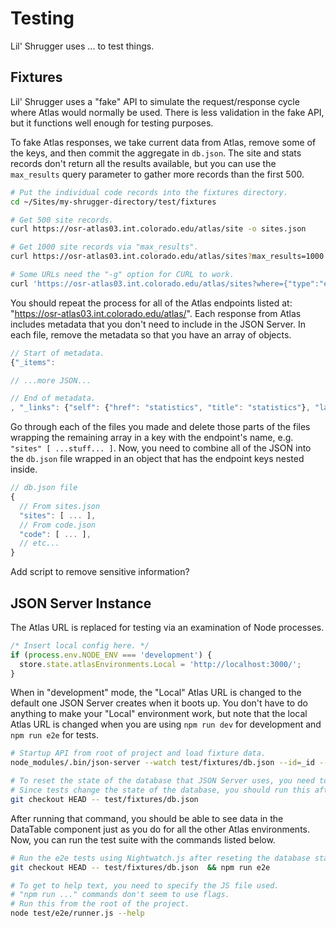 # Testing 

Lil' Shrugger uses ... to test things.

## Fixtures

Lil' Shrugger uses a "fake" API to simulate the request/response cycle where Atlas would normally be used. There is less validation in the fake API, but it functions well enough for testing purposes.

To fake Atlas responses, we take current data from Atlas, remove some of the keys, and then commit the aggregate in `db.json`. The site and stats records don't return all the results available, but you can use the `max_results` query parameter to gather more records than the first 500. 

```bash
# Put the individual code records into the fixtures directory.
cd ~/Sites/my-shrugger-directory/test/fixtures

# Get 500 site records.
curl https://osr-atlas03.int.colorado.edu/atlas/site -o sites.json

# Get 1000 site records via "max_results".
curl https://osr-atlas03.int.colorado.edu/atlas/sites?max_results=1000 -o sites.json

# Some URLs need the "-g" option for CURL to work. 
curl 'https://osr-atlas03.int.colorado.edu/atlas/sites?where={"type":"express"}&max_results=2000' -o sites.json -g

```

You should repeat the process for all of the Atlas endpoints listed at: "https://osr-atlas03.int.colorado.edu/atlas/". Each response from Atlas includes metadata that you don't need to include in the JSON Server. In each file, remove the metadata so that you have an array of objects.

```js
// Start of metadata.
{"_items": 

// ...more JSON...

// End of metadata.
, "_links": {"self": {"href": "statistics", "title": "statistics"}, "last": {"href": "statistics?page=2", "title": "last page"}, "parent": {"href": "/", "title": "home"}, "next": {"href": "statistics?page=2", "title": "next page"}}, "_meta": {"max_results": 500, "total": 951, "page": 1}}
```

Go through each of the files you made and delete those parts of the files wrapping the remaining array in a key with the endpoint's name, e.g. `"sites" [ ...stuff... ]`. Now, you need to combine all of the JSON into the `db.json` file wrapped in an object that has the endpoint keys nested inside.

```js
// db.json file
{
  // From sites.json
  "sites": [ ... ],
  // From code.json
  "code": [ ... ],
  // etc...
}
```

Add script to remove sensitive information?

## JSON Server Instance

The Atlas URL is replaced for testing via an examination of Node processes. 

```js
/* Insert local config here. */
if (process.env.NODE_ENV === 'development') {
  store.state.atlasEnvironments.Local = 'http://localhost:3000/';
}

```

When in "development" mode, the "Local" Atlas URL is changed to the default one JSON Server creates when it boots up.
You don't have to do anything to make your "Local" environment work, but note that the local Atlas URL is changed when
you are using `npm run dev` for development and `npm run e2e` for tests.

```bash
# Startup API from root of project and load fixture data.
node_modules/.bin/json-server --watch test/fixtures/db.json --id=_id --middlewares test/atlas-middleware.js --routes test/routes.json

# To reset the state of the database that JSON Server uses, you need to reset db.json, which is checked into version control.
# Since tests change the state of the database, you should run this after each test run while writing tests.
git checkout HEAD -- test/fixtures/db.json 
```

After running that command, you should be able to see data in the DataTable component just as you do for all the other Atlas environments.
Now, you can run the test suite with the commands listed below.

```bash
# Run the e2e tests using Nightwatch.js after reseting the database state.
git checkout HEAD -- test/fixtures/db.json  && npm run e2e

# To get to help text, you need to specify the JS file used.
# "npm run ..." commands don't seem to use flags.
# Run this from the root of the project.
node test/e2e/runner.js --help 
```